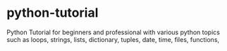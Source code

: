 # python-tutorial
Python Tutorial for beginners and professional with various python topics such as loops, strings, lists, dictionary, tuples, date, time, files, functions,
